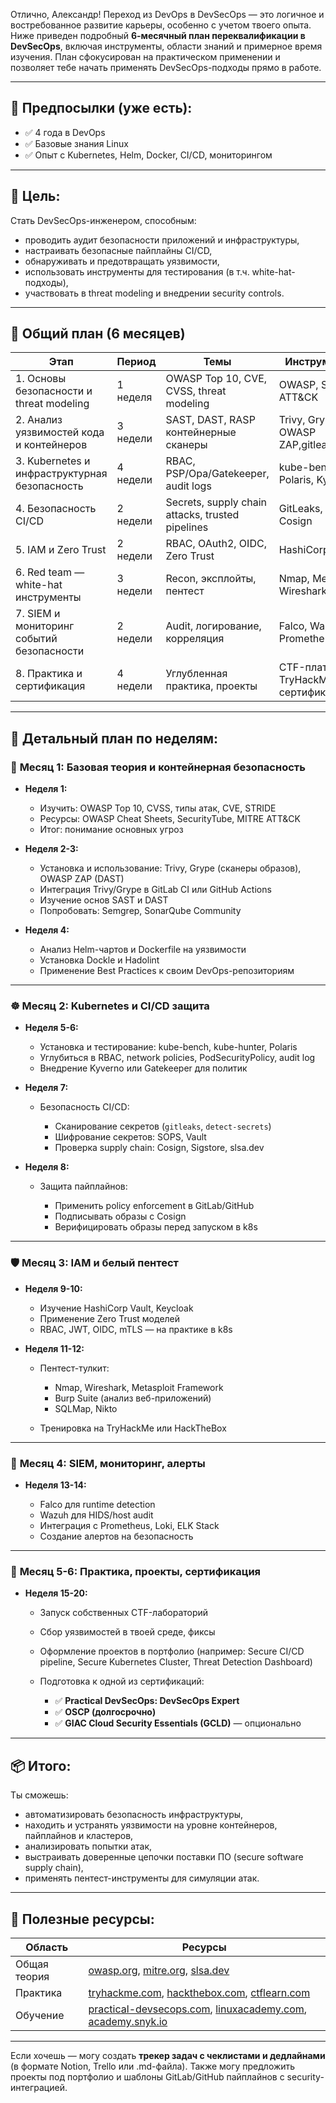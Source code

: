 Отлично, Александр! Переход из DevOps в DevSecOps — это логичное и востребованное развитие карьеры, особенно с учетом твоего опыта. Ниже приведен подробный **6-месячный план переквалификации в DevSecOps**, включая инструменты, области знаний и примерное время изучения. План сфокусирован на практическом применении и позволяет тебе начать применять DevSecOps-подходы прямо в работе.

---

## 🔰 **Предпосылки (уже есть):**

* ✅ 4 года в DevOps
* ✅ Базовые знания Linux
* ✅ Опыт с Kubernetes, Helm, Docker, CI/CD, мониторингом

---

## 🧭 **Цель:**

Стать DevSecOps-инженером, способным:

* проводить аудит безопасности приложений и инфраструктуры,
* настраивать безопасные пайплайны CI/CD,
* обнаруживать и предотвращать уязвимости,
* использовать инструменты для тестирования (в т.ч. white-hat-подходы),
* участвовать в threat modeling и внедрении security controls.

---

## 📅 **Общий план (6 месяцев)**

| Этап                                          | Период   | Темы                                             | Инструменты и технологии                                         | Цель                    |
| --------------------------------------------- | -------- | ------------------------------------------------ | ---------------------------------------------------------------- | ----------------------- |
| 1. Основы безопасности и threat modeling      | 1 неделя | OWASP Top 10, CVE, CVSS, threat modeling         | OWASP, STRIDE, MITRE ATT\&CK                                     | Понимание базовых угроз |
| 2. Анализ уязвимостей кода и контейнеров      | 3 недели | SAST, DAST, RASP контейнерные сканеры                 | Trivy, Grype, SonarQube, OWASP ZAP,gitleaks,semgrep,trufflehog                             | Интеграция в CI/CD      |
| 3. Kubernetes и инфраструктурная безопасность | 4 недели | RBAC, PSP/Opa/Gatekeeper, audit logs             | kube-bench, kube-hunter, Polaris, Kyverno                        | Безопасный кластер      |
| 4. Безопасность CI/CD                         | 2 недели | Secrets, supply chain attacks, trusted pipelines | GitLeaks, SOPS, Sigstore, Cosign                                 | Secure supply chain     |
| 5. IAM и Zero Trust                           | 2 недели | RBAC, OAuth2, OIDC, Zero Trust                   | HashiCorp Vault, OPA, Keycloak                                   | Безопасный доступ       |
| 6. Red team — white-hat инструменты           | 3 недели | Recon, эксплойты, пентест                        | Nmap, Metasploit, Burp Suite, Wireshark                          | Атаки ради защиты       |
| 7. SIEM и мониторинг событий безопасности     | 2 недели | Audit, логирование, корреляция                   | Falco, Wazuh, Elastic SIEM, Prometheus                           | Детекция инцидентов     |
| 8. Практика и сертификация                    | 4 недели | Углубленная практика, проекты                    | CTF-платформы, HackTheBox, TryHackMe, подготовка к сертификациям | Подтверждение уровня    |

---

## 📘 **Детальный план по неделям:**

### 🔐 **Месяц 1: Базовая теория и контейнерная безопасность**

* **Неделя 1:**

  * Изучить: OWASP Top 10, CVSS, типы атак, CVE, STRIDE
  * Ресурсы: OWASP Cheat Sheets, SecurityTube, MITRE ATT\&CK
  * Итог: понимание основных угроз
* **Неделя 2-3:**

  * Установка и использование: Trivy, Grype (сканеры образов), OWASP ZAP (DAST)
  * Интеграция Trivy/Grype в GitLab CI или GitHub Actions
  * Изучение основ SAST и DAST
  * Попробовать: Semgrep, SonarQube Community
* **Неделя 4:**

  * Анализ Helm-чартов и Dockerfile на уязвимости
  * Установка Dockle и Hadolint
  * Применение Best Practices к своим DevOps-репозиториям

---

### ☸️ **Месяц 2: Kubernetes и CI/CD защита**

* **Неделя 5-6:**

  * Установка и тестирование: kube-bench, kube-hunter, Polaris
  * Углубиться в RBAC, network policies, PodSecurityPolicy, audit log
  * Внедрение Kyverno или Gatekeeper для политик
* **Неделя 7:**

  * Безопасность CI/CD:

    * Сканирование секретов (`gitleaks`, `detect-secrets`)
    * Шифрование секретов: SOPS, Vault
    * Проверка supply chain: Cosign, Sigstore, slsa.dev
* **Неделя 8:**

  * Защита пайплайнов:

    * Применить policy enforcement в GitLab/GitHub
    * Подписывать образы с Cosign
    * Верифицировать образы перед запуском в k8s

---

### 🛡️ **Месяц 3: IAM и белый пентест**

* **Неделя 9-10:**

  * Изучение HashiCorp Vault, Keycloak
  * Применение Zero Trust моделей
  * RBAC, JWT, OIDC, mTLS — на практике в k8s
* **Неделя 11-12:**

  * Пентест-тулкит:

    * Nmap, Wireshark, Metasploit Framework
    * Burp Suite (анализ веб-приложений)
    * SQLMap, Nikto
  * Тренировка на TryHackMe или HackTheBox

---

### 🔭 **Месяц 4: SIEM, мониторинг, алерты**

* **Неделя 13-14:**

  * Falco для runtime detection
  * Wazuh для HIDS/host audit
  * Интеграция с Prometheus, Loki, ELK Stack
  * Создание алертов на безопасность

---

### 🧪 **Месяц 5-6: Практика, проекты, сертификация**

* **Неделя 15-20:**

  * Запуск собственных CTF-лабораторий
  * Сбор уязвимостей в твоей среде, фиксы
  * Оформление проектов в портфолио (например: Secure CI/CD pipeline, Secure Kubernetes Cluster, Threat Detection Dashboard)
  * Подготовка к одной из сертификаций:

    * ✅ **Practical DevSecOps: DevSecOps Expert**
    * ✅ **OSCP (долгосрочно)**
    * ✅ **GIAC Cloud Security Essentials (GCLD)** — опционально

---

## 📦 **Итого:**

Ты сможешь:

* автоматизировать безопасность инфраструктуры,
* находить и устранять уязвимости на уровне контейнеров, пайплайнов и кластеров,
* анализировать попытки атак,
* выстраивать доверенные цепочки поставки ПО (secure software supply chain),
* применять пентест-инструменты для симуляции атак.

---

## 🧰 Полезные ресурсы:

| Область      | Ресурсы                                                                                                                                                  |
| ------------ | -------------------------------------------------------------------------------------------------------------------------------------------------------- |
| Общая теория | [owasp.org](https://owasp.org), [mitre.org](https://attack.mitre.org), [slsa.dev](https://slsa.dev)                                                      |
| Практика     | [tryhackme.com](https://tryhackme.com), [hackthebox.com](https://hackthebox.com), [ctflearn.com](https://ctflearn.com)                                   |
| Обучение     | [practical-devsecops.com](https://www.practical-devsecops.com), [linuxacademy.com](https://linuxacademy.com), [academy.snyk.io](https://academy.snyk.io) |

---

Если хочешь — могу создать **трекер задач с чеклистами и дедлайнами** (в формате Notion, Trello или .md-файла). Также могу предложить проекты под портфолио и шаблоны GitLab/GitHub пайплайнов с security-интеграцией.

